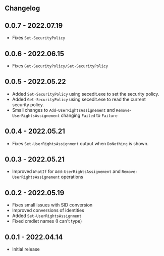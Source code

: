 ﻿## Changelog

## 0.0.7 - 2022.07.19
- Fixes `Set-SecurityPolicy`

## 0.0.6 - 2022.06.15
- Fixes `Get-SecurityPolicy/Set-SecurityPolicy`

## 0.0.5 - 2022.05.22
- Added `Set-SecurityPolicy` using secedit.exe to set the security policy.
- Added `Get-SecurityPolicy` using secedit.exe to read the current security policy.
- Small changes to `Add-UserRightsAssignement` and `Remove-UserRightsAssignement` changing `Failed` to `Failure`

## 0.0.4 - 2022.05.21
- Fixes `Set-UserRightsAssignment` output when `DoNothing` is shown.

## 0.0.3 - 2022.05.21
- Improved `WhatIf` for `Add-UserRightsAssignement` and `Remove-UserRightsAssignement` operations

## 0.0.2 - 2022.05.19
- Fixes small issues with SID conversion
- Improved conversions of identities
- Added `Set-UserRightsAssignment`
- Fixed cmdlet names (I can't type)

## 0.0.1 - 2022.04.14
- Initial release
